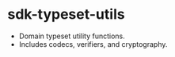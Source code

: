 # sdk-typeset-utils

- Domain typeset utility functions.
- Includes codecs, verifiers, and cryptography.
